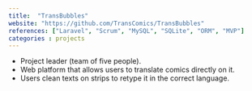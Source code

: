 ```yaml
---
title:  "TransBubbles"
website: "https://github.com/TransComics/TransBubbles"
references: ["Laravel", "Scrum", "MySQL", "SQLite", "ORM", "MVP"]
categories : projects
---
```


* Project leader (team of five people).
* Web platform that allows users to translate comics directly on it.
* Users clean texts on strips to retype it in the correct language.